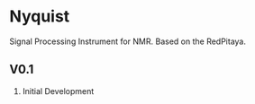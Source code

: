 # Nyquist
Signal Processing Instrument for NMR. Based on the RedPitaya.

## V0.1
1. Initial Development 

